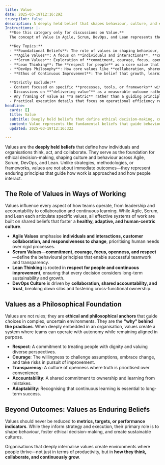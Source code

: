 ```yaml
---
title: Value
date: 2025-03-19T12:16:29Z
trustpilot: false
description: A deeply held belief that shapes behaviour, culture, and ethical decision-making—defining what is truly important within an organisation or system of work.
Instructions: |-
  **Use this category only for discussions on Value.**  
  The concept of Value in Agile, Scrum, DevOps, and Lean represents the deeply held beliefs and principles that shape **how individuals and organisations think and act**. These values provide a philosophical foundation for decision-making, influencing leadership, teamwork, and organisational culture. Value is not about immediate outcomes or efficiency but rather the fundamental ethos that underpins effective ways of working.

  **Key Topics:**
  - **Foundational Beliefs**: The role of values in shaping behaviour, culture, and ethical decision-making in teams and organisations.
  - **Agile Values**: A focus on **individuals and interactions**, **customer collaboration**, and **adaptive ways of working**, beyond just their application in Agile frameworks.
  - **Scrum Values**: Exploration of **commitment, courage, focus, openness, and respect** as guiding beliefs that drive ethical and effective teamwork.
  - **Lean Thinking**: The **respect for people** as a core value that underpins sustainable and human-centric approaches to work.
  - **DevOps Philosophy**: How core values like **collaboration, shared accountability, and trust** define the social and cultural aspects of DevOps.
  - **Ethos of Continuous Improvement**: The belief that growth, learning, and evolution are fundamental to long-term success, beyond just iterative process enhancements.

  **Strictly Exclude:**
  - Content focused on specific **processes, tools, or frameworks** without connecting to underlying values.
  - Discussions on **"delivering value"** as a measurable outcome rather than an intrinsic belief.
  - Any framing of value as **a metric** rather than a guiding principle.
  - Practical execution details that focus on operational efficiency rather than the fundamental ethos of agility, respect, and learning.
headline:
  cards: []
  title: Value
  subtitle: Deeply held beliefs that define ethical decision-making, culture, and behaviours.
  content: Value represents the fundamental beliefs that guide behaviour and culture in Agile, Scrum, DevOps, and Lean.** It is not a metric or an outcome but an intrinsic philosophy that influences decision-making, leadership, and collaboration. Posts should explore themes of ethical responsibility, human-centric work, learning, and the principles that create strong, adaptive organisations.
  updated: 2025-03-19T12:16:32Z

---
```

Values are the **deeply held beliefs** that define how individuals and organisations think, act, and collaborate. They serve as the foundation for ethical decision-making, shaping culture and behaviour across Agile, Scrum, DevOps, and Lean. Unlike strategies, methodologies, or frameworks, values are not about immediate outcomes—they represent enduring principles that guide how work is approached and how people interact.

## **The Role of Values in Ways of Working**

Values influence every aspect of how teams operate, from leadership and accountability to collaboration and continuous learning. While Agile, Scrum, and Lean each articulate specific values, all effective systems of work are built on shared beliefs that foster a **healthy, adaptive, and human-centric culture**.

- **Agile Values** emphasise **individuals and interactions, customer collaboration, and responsiveness to change**, prioritising human needs over rigid processes.
- **Scrum Values**—**commitment, courage, focus, openness, and respect**—define the behavioural principles that enable successful teamwork and transparency.
- **Lean Thinking** is rooted in **respect for people and continuous improvement**, ensuring that every decision considers long-term sustainability and growth.
- **DevOps Culture** is driven by **collaboration, shared accountability, and trust**, breaking down silos and fostering cross-functional ownership.

## **Values as a Philosophical Foundation**

Values are not rules; they are **ethical and philosophical anchors** that guide choices in complex, uncertain environments. They are the **"why" behind the practices**. When deeply embedded in an organisation, values create a system where teams can operate with autonomy while remaining aligned in purpose.

- **Respect**: A commitment to treating people with dignity and valuing diverse perspectives.
- **Courage**: The willingness to challenge assumptions, embrace change, and take risks in pursuit of improvement.
- **Transparency**: A culture of openness where truth is prioritised over convenience.
- **Accountability**: A shared commitment to ownership and learning from mistakes.
- **Adaptability**: Recognising that continuous learning is essential to long-term success.

## **Beyond Outcomes: Values as Enduring Beliefs**

Values should never be reduced to **metrics, targets, or performance indicators**. While they inform strategy and execution, their primary role is to shape behaviour, foster ethical decision-making, and create sustainable cultures.

Organisations that deeply internalise values create environments where people thrive—not just in terms of productivity, but in **how they think, collaborate, and continuously grow**.
